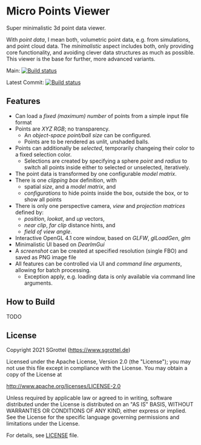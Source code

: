 # Micro Points Viewer
Super minimalistic 3d point data viewer.

With _point data_, I mean both, volumetric point data, e.g. from simulations, and point cloud data.
The _minimalistic_ aspect includes both, only providing core functionality, and avoiding clever data structures as much as possible.
This viewer is the base for further, more advanced variants.

Main:
[![Build status](https://ci.appveyor.com/api/projects/status/djy1g0x67pnag2qi/branch/main?svg=true)](https://ci.appveyor.com/project/s_grottel/micro-points-viewer/branch/main)

Latest Commit:
[![Build status](https://ci.appveyor.com/api/projects/status/djy1g0x67pnag2qi?svg=true)](https://ci.appveyor.com/project/s_grottel/micro-points-viewer)

## Features

* Can load a _fixed (maximum) number_ of points from a simple input file format
* Points are _XYZ RGB_; no transparency.
    * An _object-space point/ball size_ can be configured.
    * Points are to be rendered as unlit, unshaded balls.
* Points can additionally be _selected_, temporarily changeing their color to a fixed selection color.
    * Selections are created by specifying a sphere _point_ and _radius_ to switch all points inside either to selected or unselected, iteratively.
* The point data is transformed by one configurable _model matrix_.
* There is one _clipping box_ definition, with
    * spatial _size_, and a _model matrix_, and
    * _configurations_ to hide points inside the box, outside the box, or to show all points
* There is only one perspective camera, _view_ and _projection matrices_ defined by:
    * _position_, _lookat_, and _up_ vectors,
    * _near clip_, _far clip_ distance hints, and
    * _field of view angle_.
* Interactive OpenGL 4.1 core window, based on _GLFW_, _glLoadGen_, _glm_
* Minimalistic UI based on _DearImGui_
* A _screenshot_ can be created at specified resolution (single FBO) and saved as PNG image file
* All features can be controlled via UI and _command line arguments_, allowing for batch processing.
    * Exception apply, e.g. loading data is only available via command line arguments.

## How to Build

TODO

## License

Copyright 2021 SGrottel (https://www.sgrottel.de)

Licensed under the Apache License, Version 2.0 (the "License");
you may not use this file except in compliance with the License.
You may obtain a copy of the License at

http://www.apache.org/licenses/LICENSE-2.0

Unless required by applicable law or agreed to in writing, software
distributed under the License is distributed on an "AS IS" BASIS,
WITHOUT WARRANTIES OR CONDITIONS OF ANY KIND, either express or implied.
See the License for the specific language governing permissions and
limitations under the License.

For details, see [LICENSE](./LICENSE) file.
